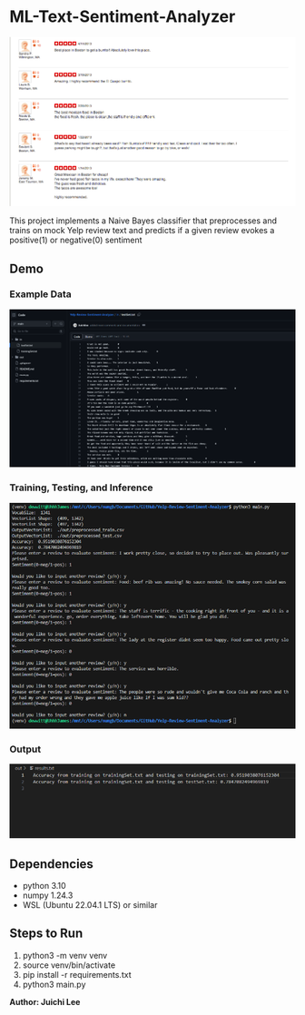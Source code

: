 # ML-Text-Sentiment-Analyzer
<img src="images/thumbnail.png" alt="thumbnail" width="600"/>

This project implements a Naive Bayes classifier that preprocesses and trains on mock Yelp review text and predicts if a given review evokes a positive(1) or negative(0) sentiment 

## Demo
### Example Data
<img src="images/input_data_example.png" alt="thumbnail" width="600"/>

### Training, Testing, and Inference
<img src="images/example_run.png" alt="thumbnail" width="600"/>

### Output
<img src="images/results.png" alt="thumbnail" width="600"/>

## Dependencies
- python 3.10
- numpy 1.24.3
- WSL (Ubuntu 22.04.1 LTS) or similar

## Steps to Run
<ol>
  <li> python3 -m venv venv </li>
  <li> source venv/bin/activate </li>
  <li> pip install -r requirements.txt </li>
  <li> python3 main.py </li>
</ol>
<p><b>Author: Juichi Lee</b></p>
